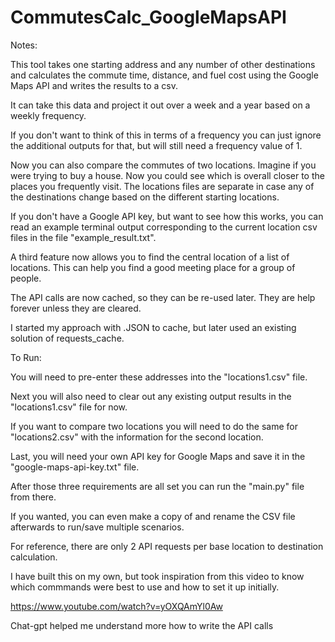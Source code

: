 # CommutesCalc_GoogleMapsAPI

Notes:

This tool takes one starting address and any number of other destinations and calculates the commute time, distance, and fuel cost using the Google Maps API and writes the results to a csv. 

It can take this data and project it out over a week and a year based on a weekly frequency.

If you don't want to think of this in terms of a frequency you can just ignore the additional outputs for that, but will still need a frequency value of 1.

Now you can also compare the commutes of two locations. Imagine if you were trying to buy a house. Now you could see which is overall closer to the places you frequently visit. The locations files are separate in case any of the destinations change based on the different starting locations.

If you don't have a Google API key, but want to see how this works, you can read an example terminal output corresponding to the current location csv files in the file "example_result.txt".

A third feature now allows you to find the central location of a list of locations. This can help you find a good meeting place for a group of people.

The API calls are now cached, so they can be re-used later. They are help forever unless they are cleared.

I started my approach with .JSON to cache, but later used an existing solution of requests_cache.

To Run:

You will need to pre-enter these addresses into the "locations1.csv" file.

Next you will also need to clear out any existing output results in the "locations1.csv" file for now.

If you want to compare two locations you will need to do the same for "locations2.csv" with the information for the second location.

Last, you will need your own API key for Google Maps and save it in the "google-maps-api-key.txt" file.

After those three requirements are all set you can run the "main.py" file from there.

If you wanted, you can even make a copy of and rename the CSV file afterwards to run/save multiple scenarios.

For reference, there are only 2 API requests per base location to destination calculation.

I have built this on my own, but took inspiration from this video to know which commmands were best to use and how to set it up initially.

https://www.youtube.com/watch?v=yOXQAmYl0Aw

Chat-gpt helped me understand more how to write the API calls